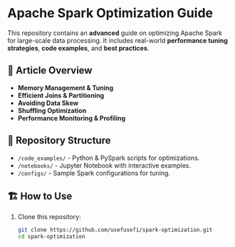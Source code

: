 # Apache Spark Optimization Guide 

This repository contains an **advanced** guide on optimizing Apache Spark for large-scale data processing. It includes real-world **performance tuning strategies**, **code examples**, and **best practices**.

## 📖 Article Overview
- **Memory Management & Tuning**
- **Efficient Joins & Partitioning**
- **Avoiding Data Skew**
- **Shuffling Optimization**
- **Performance Monitoring & Profiling**

## 📂 Repository Structure
- `/code_examples/` - Python & PySpark scripts for optimizations.
- `/notebooks/` - Jupyter Notebook with interactive examples.
- `/configs/` - Sample Spark configurations for tuning.

## 🏗 How to Use
1. Clone this repository:
   ```bash
   git clone https://github.com/usefusefi/spark-optimization.git
   cd spark-optimization
